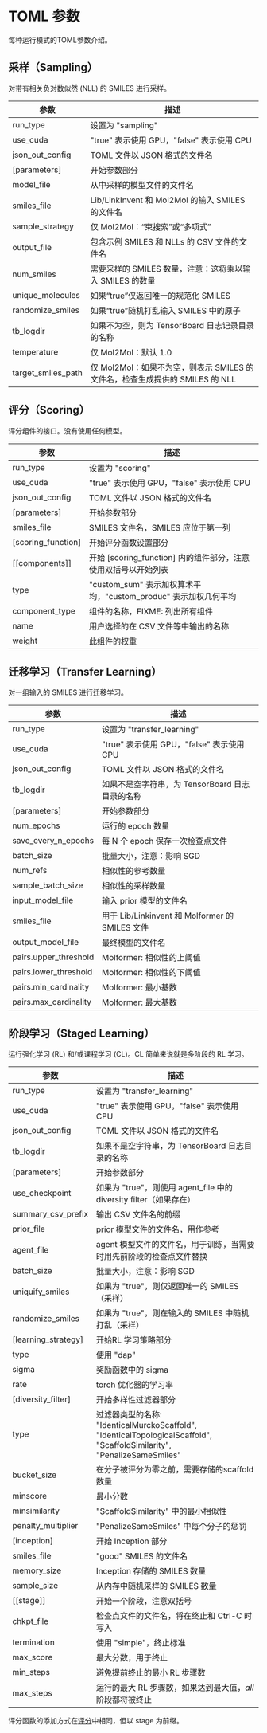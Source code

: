 # TOML 参数

每种运行模式的TOML参数介绍。

## 采样（Sampling）

对带有相关负对数似然 (NLL) 的 SMILES 进行采样。

| 参数               | 描述                                                         |
|--------------------|--------------------------------------------------------------|
| run_type           | 设置为 "sampling"                                            |
| use_cuda           | "true" 表示使用 GPU，"false" 表示使用 CPU                     |
| json_out_config    | TOML 文件以 JSON 格式的文件名                                 |
| [parameters]       | 开始参数部分                                                 |
| model_file         | 从中采样的模型文件的文件名                                    |
| smiles_file        | Lib/LinkInvent 和 Mol2Mol 的输入 SMILES 的文件名               |
| sample_strategy    | 仅 Mol2Mol：“束搜索”或“多项式”                               |
| output_file        | 包含示例 SMILES 和 NLLs 的 CSV 文件的文件名                    |
| num_smiles         | 需要采样的 SMILES 数量，注意：这将乘以输入 SMILES 的数量        |
| unique_molecules   | 如果“true”仅返回唯一的规范化 SMILES                           |
| randomize_smiles   | 如果“true”随机打乱输入 SMILES 中的原子                         |
| tb_logdir          | 如果不为空，则为 TensorBoard 日志记录目录的名称                |
| temperature        | 仅 Mol2Mol：默认 1.0                                         |
| target_smiles_path | 仅 Mol2Mol：如果不为空，则表示 SMILES 的文件名，检查生成提供的 SMILES 的 NLL |

## 评分（Scoring）

评分组件的接口。没有使用任何模型。

| 参数               | 描述                                                         |
| ------------------ | ------------------------------------------------------------ |
| run_type           | 设置为 "scoring"                                             |
| use_cuda           | "true" 表示使用 GPU，"false" 表示使用 CPU                    |
| json_out_config    | TOML 文件以 JSON 格式的文件名                                |
| [parameters]       | 开始参数部分                                                 |
| smiles_file        | SMILES 文件名，SMILES 应位于第一列                           |
| [scoring_function] | 开始评分函数设置部分                                         |
| \[[components]]     | 开始 [scoring_function] 内的组件部分，注意使用双括号以开始列表 |
| type               | "custom_sum" 表示加权算术平均，"custom_produc" 表示加权几何平均 |
| component_type     | 组件的名称，FIXME: 列出所有组件                              |
| name               | 用户选择的在 CSV 文件等中输出的名称                          |
| weight             | 此组件的权重                                                 |

## 迁移学习（Transfer Learning）

对一组输入的 SMILES 进行迁移学习。

| 参数                  | 描述                                            |
| --------------------- | ----------------------------------------------- |
| run_type              | 设置为 "transfer_learning"                      |
| use_cuda              | "true" 表示使用 GPU，"false" 表示使用 CPU       |
| json_out_config       | TOML 文件以 JSON 格式的文件名                   |
| tb_logdir             | 如果不是空字符串，为 TensorBoard 日志目录的名称 |
| [parameters]          | 开始参数部分                                    |
| num_epochs            | 运行的 epoch 数量                               |
| save_every_n_epochs   | 每 N 个 epoch 保存一次检查点文件                |
| batch_size            | 批量大小，注意：影响 SGD                        |
| num_refs              | 相似性的参考数量                                |
| sample_batch_size     | 相似性的采样数量                                |
| input_model_file      | 输入 prior 模型的文件名                         |
| smiles_file           | 用于 Lib/Linkinvent 和 Molformer 的 SMILES 文件 |
| output_model_file     | 最终模型的文件名                                |
| pairs.upper_threshold | Molformer: 相似性的上阈值                       |
| pairs.lower_threshold | Molformer: 相似性的下阈值                       |
| pairs.min_cardinality | Molformer: 最小基数                             |
| pairs.max_cardinality | Molformer: 最大基数                             |

## 阶段学习（Staged Learning）

运行强化学习 (RL) 和/或课程学习 (CL)。CL 简单来说就是多阶段的 RL 学习。

| 参数                | 描述                                                         |
| ------------------- | ------------------------------------------------------------ |
| run_type            | 设置为 "transfer_learning"                                   |
| use_cuda            | "true" 表示使用 GPU，"false" 表示使用 CPU                    |
| json_out_config     | TOML 文件以 JSON 格式的文件名                                |
| tb_logdir           | 如果不是空字符串，为 TensorBoard 日志目录的名称              |
| [parameters]        | 开始参数部分                                                 |
| use_checkpoint      | 如果为 "true"，则使用 agent_file 中的 diversity filter（如果存在） |
| summary_csv_prefix  | 输出 CSV 文件名的前缀                                        |
| prior_file          | prior 模型文件的文件名，用作参考                             |
| agent_file          | agent 模型文件的文件名，用于训练，当需要时用先前阶段的检查点文件替换 |
| batch_size          | 批量大小，注意：影响 SGD                                     |
| uniquify_smiles     | 如果为 "true"，则仅返回唯一的 SMILES（采样）                 |
| randomize_smiles    | 如果为 "true"，则在输入的 SMILES 中随机打乱（采样）          |
| [learning_strategy] | 开始RL 学习策略部分                                          |
| type                | 使用 "dap"                                                   |
| sigma               | 奖励函数中的 sigma                                           |
| rate                | torch 优化器的学习率                                         |
| [diversity_filter]  | 开始多样性过滤器部分                                         |
| type                | 过滤器类型的名称: "IdenticalMurckoScaffold", "IdenticalTopologicalScaffold", "ScaffoldSimilarity", "PenalizeSameSmiles" |
| bucket_size         | 在分子被评分为零之前，需要存储的scaffold数量                 |
| minscore            | 最小分数                                                     |
| minsimilarity       | "ScaffoldSimilarity" 中的最小相似性                          |
| penalty_multiplier  | "PenalizeSameSmiles" 中每个分子的惩罚                        |
| [inception]         | 开始 Inception 部分                                          |
| smiles_file         | "good" SMILES 的文件名                                       |
| memory_size         | Inception 存储的 SMILES 数量                                 |
| sample_size         | 从内存中随机采样的 SMILES 数量                               |
| \[[stage]]           | 开始一个阶段，注意双括号                                     |
| chkpt_file          | 检查点文件的文件名，将在终止和 Ctrl-C 时写入                 |
| termination         | 使用 "simple"，终止标准                                      |
| max_score           | 最大分数，用于终止                                           |
| min_steps           | 避免提前终止的最小 RL 步骤数                                 |
| max_steps           | 运行的最大 RL 步骤数，如果达到最大值，_all_ 阶段都将被终止   |

评分函数的添加方式在[评分](#评分scoring)中相同，但以 stage 为前缀。

